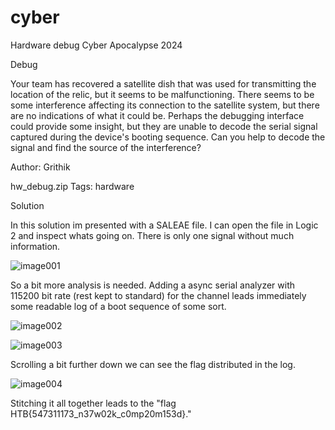 # cyber
Hardware debug
Cyber Apocalypse 2024

Debug

Your team has recovered a satellite dish that was used for transmitting the location of the relic, but it seems to be malfunctioning. There seems to be some interference affecting its connection to the satellite system, but there are no indications of what it could be. Perhaps the debugging interface could provide some insight, but they are unable to decode the serial signal captured during the device's booting sequence. Can you help to decode the signal and find the source of the interference?

Author: Grithik

hw_debug.zip
Tags: hardware

Solution

In this solution im presented with a SALEAE file. I can open the file in Logic 2 and inspect whats going on. There is only one signal without much information.

![image001](https://github.com/user-attachments/assets/8e9a649d-2f6e-483a-8940-32dd1404f4d4)

So a bit more analysis is needed. Adding a async serial analyzer with 115200 bit rate (rest kept to standard) for the channel leads immediately some readable log of a boot sequence of some sort.


![image002](https://github.com/user-attachments/assets/0aeddc16-f22b-41e8-b14e-9e37ed2a1f53)


![image003](https://github.com/user-attachments/assets/2021edeb-8788-4472-b2f9-b16337a2b0e2)


Scrolling a bit further down we can see the flag distributed in the log.

![image004](https://github.com/user-attachments/assets/bf33361f-b2b2-4d73-942a-5fe76d8a8818)


Stitching it all together leads to the "flag HTB{547311173_n37w02k_c0mp20m153d}."
